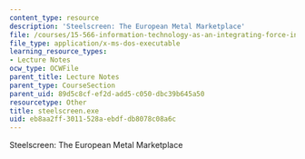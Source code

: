 ```yaml
---
content_type: resource
description: 'Steelscreen: The European Metal Marketplace'
file: /courses/15-566-information-technology-as-an-integrating-force-in-manufacturing-spring-2003/eb8aa2ff3011528aebdfdb8078c08a6c_steelscreen.exe
file_type: application/x-ms-dos-executable
learning_resource_types:
- Lecture Notes
ocw_type: OCWFile
parent_title: Lecture Notes
parent_type: CourseSection
parent_uid: 89d5c8cf-ef2d-add5-c050-dbc39b645a50
resourcetype: Other
title: steelscreen.exe
uid: eb8aa2ff-3011-528a-ebdf-db8078c08a6c
---
```

Steelscreen: The European Metal Marketplace

